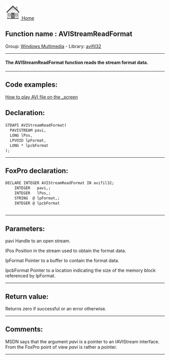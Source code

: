 [<img src="../../images/home.png"> Home ](https://github.com/VFPX/Win32API)  

## Function name : AVIStreamReadFormat
Group: [Windows Multimedia](../../functions_group.md#Windows_Multimedia)  -  Library: [avifil32](../../../libraries.md#avifil32)  
***  


#### The AVIStreamReadFormat function reads the stream format data.
***  


## Code examples:
[How to play AVI file on the _screen](../../samples/sample_430.md)  

## Declaration:
```foxpro  
STDAPI AVIStreamReadFormat(
  PAVISTREAM pavi,
  LONG lPos,
  LPVOID lpFormat,
  LONG * lpcbFormat
);  
```  
***  


## FoxPro declaration:
```foxpro  
DECLARE INTEGER AVIStreamReadFormat IN avifil32;
	INTEGER   pavi,;
	INTEGER   lPos,;
	STRING  @ lpFormat,;
	INTEGER @ lpcbFormat
  
```  
***  


## Parameters:
pavi
Handle to an open stream.

lPos
Position in the stream used to obtain the format data.

lpFormat
Pointer to a buffer to contain the format data.

lpcbFormat
Pointer to a location indicating the size of the memory block referenced by lpFormat.
  
***  


## Return value:
Returns zero if successful or an error otherwise.   
***  


## Comments:
MSDN says that the argument <Em>pavi</Em> is a pointer to an IAVIStream interface. From the FoxPro point of view <Em>pavi</Em> is rather a pointer.  
  
***  

